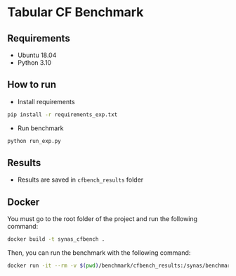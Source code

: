 # Tabular CF Benchmark

## Requirements
* Ubuntu 18.04
* Python 3.10

## How to run
* Install requirements
```bash
pip install -r requirements_exp.txt
```

* Run benchmark
```bash
python run_exp.py
```

## Results
* Results are saved in `cfbench_results` folder

## Docker
You must go to the root folder of the project and run the following command:
```bash
docker build -t synas_cfbench .
```
Then, you can run the benchmark with the following command:
```bash
docker run -it --rm -v $(pwd)/benchmark/cfbench_results:/synas/benchmark/cfbench_results synas_cfbench
```